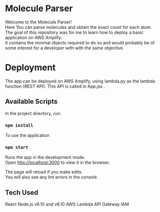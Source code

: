 # Molecule Parser

Welcome to the Molecule Parser! <br>
Here You can parse molecules and obtain the exact count for each atom. <br>
The goal of this repository was for me to learn how to deploy a basic application on AWS Amplify. <br>
It contains the minimal objects required to do so and would probably be of some interest for a developer with with the same objective.

# Deployment

The app can be deployed on AWS Amplify, using lambda.py as the lambda function (REST API).
This API is called in App.jss .

## Available Scripts

In the project directory, run:

### `npm install`
To use the application

### `npm start`

Runs the app in the development mode.<br>
Open [http://localhost:3000](http://localhost:3000) to view it in the browser.

The page will reload if you make edits.<br>
You will also see any lint errors in the console.

## Tech Used

React
Node.js v6.10 and v8.10
AWS
Lambda
API Gateway
IAM
